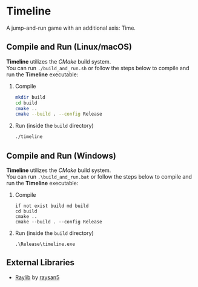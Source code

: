 # Timeline
A jump-and-run game with an additional axis: Time.

## Compile and Run (Linux/macOS)
**Timeline** utilizes the _CMake_ build system.  
You can run `./build_and_run.sh` or follow the steps below to compile and run the **Timeline** executable:
1.  Compile
    ```bash
    mkdir build
    cd build
    cmake ..
    cmake --build . --config Release
    ```
2.  Run (inside the `build` directory)
    ```bash
    ./timeline
    ```

## Compile and Run (Windows)
**Timeline** utilizes the _CMake_ build system.  
You can run `.\build_and_run.bat` or follow the steps below to compile and run the **Timeline** executable:
1.  Compile
    ```batch
    if not exist build md build
    cd build
    cmake ..
    cmake --build . --config Release
    ```
2.  Run (inside the `build` directory)
    ```batch
    .\Release\timeline.exe
    ```

## External Libraries

- [Raylib](https://www.raylib.com/) by [raysan5](https://github.com/raysan5)